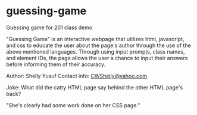 # guessing-game
Guessing game for 201 class demo


"Guessing Game" is an interactive webpage that utilizes html, javascript, and css to educate the user about the page's author through the use of the above mentioned languages. Through using input prompts, class names, and element IDs, the page allows the user a chance to input their answers before informing them of their accuracy.

Author: Shelly Yusuf
Contact info: CWShelly@yahoo.com

Joke: What did the catty HTML page say behind the other HTML page's back?

"She's clearly had some work done on her CSS page."
